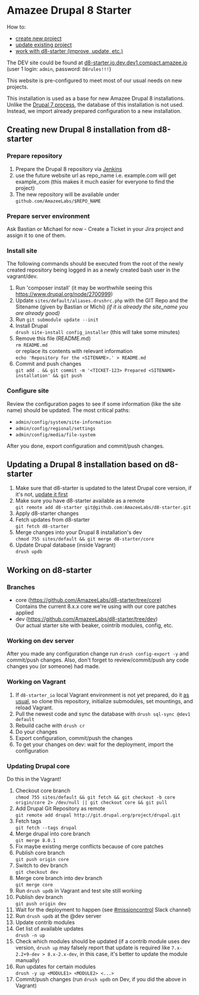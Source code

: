 # Amazee Drupal 8 Starter

How to:

- [create new project](#user-content-create-new)
- [update existing project](#user-content-update-existing)
- [work with d8-starter (improve, update, etc.)](#user-content-improve-starter)

The DEV site could be found at [d8-starter.io.dev.dev1.compact.amazee.io](http://d8-starter.io.dev.dev1.compact.amazee.io/) (user 1 login: `admin`, password: `D8rules!!!`)

This website is pre-configured to meet most of our usual needs on new projects.

This installation is used as a base for new Amazee Drupal 8 installations. Unlike the [Drupal 7 process](https://github.com/AmazeeLabs/new-site.com#readme), the database of this installation is not used. Instead, we import already prepared configuration to a new installation.

## <a name="create-new"></a>Creating new Drupal 8 installation from d8-starter

### Prepare repository
1. Prepare the Drupal 8 repository via [Jenkins](https://jenkins.amazeelabs.com/job/AmazeeIO-SetupD8Github/build?delay=0sec)
2. use the future website url as repo_name i.e. example.com will get example_com (this makes it much easier for everyone to find the project)
3. The new repository will be available under `github.com/AmazeeLabs/$REPO_NAME`


### Prepare server environment

Ask Bastian or Michael for now - Create a Ticket in your Jira project and assign it to one of them.

### Install site

The following commands should be executed from the root of the newly created repository being logged in as a newly created bash user in the vagrant/dev.

1. Run 'composer install' (it may be worthwhile seeing this https://www.drupal.org/node/2700999)
2. Update `sites/default/aliases.drushrc.php` with the GIT Repo and the Sitename (given by Bastian or Michi) *(if it is already the site_name you are already good)*
3. Run `git submodule update --init` 
4. Install Drupal  
`drush site-install config_installer` (this will take some minutes)
5. Remove this file (README.md)  
`rm README.md`  
or replace its contents with relevant information  
`echo 'Repository for the <SITENAME>.' > README.md`
6. Commit and push changes  
`git add . && git commit -m '<TICKET-123> Prepared <SITENAME> installation' && git push`

### Configure site

Review the configuration pages to see if some information (like the site name) should be updated. The most critical paths:

- `admin/config/system/site-information`
- `admin/config/regional/settings`
- `admin/config/media/file-system`

After you done, export configuration and commit/push changes.

##  <a name="update-existing"></a>Updating a Drupal 8 installation based on d8-starter

1. Make sure that d8-starter is updated to the latest Drupal core version, if it's not, [update it first](#user-content-update-starter-core)
1. Make sure you have d8-starter available as a remote  
`git remote add d8-starter git@github.com:AmazeeLabs/d8-starter.git`
1. Apply d8-starter changes
  1. Fetch updates from d8-starter  
  `git fetch d8-starter`
  1. Merge changes into your Drupal 8 installation's dev  
  `chmod 755 sites/default && git merge d8-starter/core`
  1. Update Drupal database (inside Vagrant)  
  `drush updb`

##  <a name="improve-starter"></a>Working on d8-starter

### Branches

- core (https://github.com/AmazeeLabs/d8-starter/tree/core)  
  Contains the current 8.x.x core we're using with our core patches applied
- dev (https://github.com/AmazeeLabs/d8-starter/tree/dev)  
  Our actual starter site with beaker, cointrib modules, config, etc.

### Working on dev server

After you made any configuration change run `drush config-export -y` and commit/push changes. Also, don't forget to review/commit/push any code changes you (or someone) had made.

### Working on Vagrant

1. If `d8-starter_io` local Vagrant environment is not yet prepared, do it [as usual](http://confluence.amazeelabs.com/display/KNOWLEDGE/Amazee.IO+Vagrant), so clone this repository, initialize submodules, set mountings, and reload Vagrant.
1. Pull the newest code and sync the database with `drush sql-sync @dev1 default`
1. Rebuild cache with `drush cr`
1. Do your changes
1. Export configuration, commit/push the changes
1. To get your changes on dev: wait for the deployment, import the configuration

### <a name="update-starter-core">Updating Drupal core

Do this in the Vagrant!

1. Checkout core branch  
`chmod 755 sites/default && git fetch && git checkout -b core origin/core 2> /dev/null || git checkout core && git pull`
1. Add Drupal Git Repository as remote  
`git remote add drupal http://git.drupal.org/project/drupal.git`
1. Fetch tags  
`git fetch --tags drupal`
1. Merge drupal into core branch  
`git merge 8.0.1`
1. Fix maybe existing merge conflicts because of core patches
1. Publish core branch  
`git push origin core`
1. Switch to dev branch  
`git checkout dev`
1. Merge core branch into dev branch  
`git merge core`
1. Run `drush updb` in Vagrant and test site still working
1. Publish dev branch  
`git push origin dev`
1. Wait for the deployment to happen (see [#missioncontrol](https://amazee.slack.com/messages/missioncontrol/) Slack channel)
1. Run `drush updb` at the @dev server
1. Update contrib modules
  1. Get list of available updates  
    `drush -n up`
  1. Check which modules should be updated (if a contrib module uses dev version, `drush up` may falsely report that update is required like `7.x-2.2+9-dev > 8.x-2.x-dev`, in this case, it's better to update the module manually)
  1. Run updates for certain modules  
    `drush -y up <MODULE1> <MODULE2> <...>`
  1. Commit/push changes (run `drush updb` on Dev, if you did the above in Vagrant)
